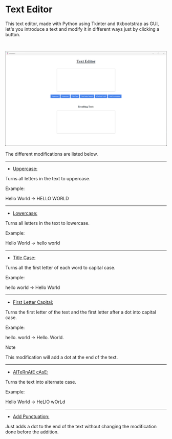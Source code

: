 # Text Editor

This text editor, made with Python using Tkinter and ttkbootstrap as GUI, let's you introduce a text and modify it in different ways just by clicking a button. 

<br>

![text_editor](/images/text_editor.png)

The different modifications are listed below.

---

- <ins>Uppercase:</ins>

Turns all letters in the text to uppercase.

Example:

Hello World -> HELLO WORLD

---

- <ins>Lowercase:</ins>

Turns all letters in the text to lowercase.

Example:

Hello World -> hello world

---

- <ins>Title Case:</ins>

Turns all the first letter of each word to capital case.

Example:

hello world -> Hello World

---

- <ins>First Letter Capital:</ins>

Turns the first letter of the text and the first letter after a dot into capital case.

Example:

hello. world -> Hello. World.

> [!Note]
> This modification will add a dot at the end of the text.

---

- <ins>AlTeRnAtE cAsE:</ins>

Turns the text into alternate case.

Example:

Hello World -> HeLlO wOrLd

---

- <ins>Add Punctuation:</ins>

Just adds a dot to the end of the text without changing the modification done before the addition.